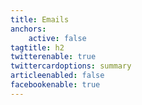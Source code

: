 ```yaml
---
title: Emails
anchors:
    active: false
tagtitle: h2
twitterenable: true
twittercardoptions: summary
articleenabled: false
facebookenable: true
---
```


